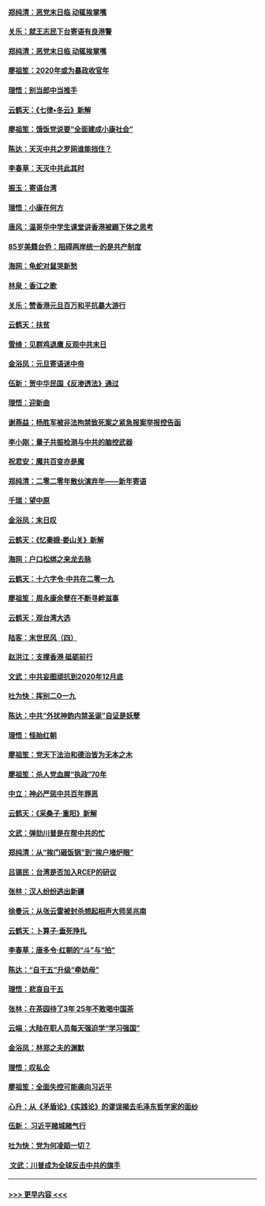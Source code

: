 #### [郑纯清：恶党末日临 动辄挨掌嘴](../pages/nsc993/n11769912.md?t=01060244) 
#### [关乐：就王志民下台寄语有良港警](../pages/nsc993/n11769903.md?t=01060244) 
#### [郑纯清：恶党末日临 动辄挨掌嘴](../pages/nsc993/n11769356.md?t=01060244) 
#### [廖祖笙：2020年或为暴政收官年](../pages/nsc993/n11768216.md?t=01060244) 
#### [理悟：别当郎中当推手](../pages/nsc993/n11768243.md?t=01060244) 
#### [云鹤天：《七律▪冬云》新解](../pages/nsc993/n11768204.md?t=01060244) 
#### [廖祖笙：饿饭党说要“全面建成小康社会”](../pages/nsc993/n11767482.md?t=01060244) 
#### [陈达：天灭中共之罗网谁能挡住？](../pages/nsc993/n11767465.md?t=01060244) 
#### [李春草：天灭中共此其时](../pages/nsc993/n11767452.md?t=01060244) 
#### [振玉：寄语台湾](../pages/nsc993/n11767432.md?t=01060244) 
#### [理悟：小康在何方](../pages/nsc993/n11767394.md?t=01060244) 
#### [唐风：温哥华中学生课堂讲香港被踢下体之思考](../pages/nsc993/n11766848.md?t=01060244) 
#### [85岁美籍台侨：阻碍两岸统一的是共产制度](../pages/nsc993/n11765043.md?t=01060244) 
#### [海网：龟蛇对鼠哭新愁](../pages/nsc993/n11764895.md?t=01060244) 
#### [林泉：香江之歌](../pages/nsc993/n11764415.md?t=01060244) 
#### [关乐：赞香港元旦百万和平抗暴大游行](../pages/nsc993/n11764382.md?t=01060244) 
#### [云鹤天：扶贫](../pages/nsc993/n11764245.md?t=01060244) 
#### [雪绮：见群鸡退鹰  反观中共末日](../pages/nsc993/n11762112.md?t=01060244) 
#### [金浴凤：元旦寄语迷中帝](../pages/nsc993/n11761788.md?t=01060244) 
#### [伍新：贺中华民国《反渗透法》通过](../pages/nsc993/n11761994.md?t=01060244) 
#### [理悟：迎新曲](../pages/nsc993/n11761152.md?t=01060244) 
#### [谢燕益：杨胜军被非法拘禁致死案之紧急报案举报控告函](../pages/nsc993/n11756134.md?t=01060244) 
#### [李小刚：量子共振检测与中共的脑控武器](../pages/nsc993/n11754518.md?t=01060244) 
#### [祝君安：魔共百变亦是魔](../pages/nsc993/n11754469.md?t=01060244) 
#### [郑纯清：二零二零年散伙演弃年——新年寄语](../pages/nsc993/n11754195.md?t=01060244) 
#### [千瑞：望中原](../pages/nsc993/n11754159.md?t=01060244) 
#### [金浴凤：末日叹](../pages/nsc993/n11752359.md?t=01060244) 
#### [云鹤天：《忆秦娥‧娄山关》新解](../pages/nsc993/n11752348.md?t=01060244) 
#### [海网：户口松绑之来龙去脉](../pages/nsc993/n11752328.md?t=01060244) 
#### [云鹤天：十六字令‧中共在二零一九](../pages/nsc993/n11752305.md?t=01060244) 
#### [廖祖笙：周永康余孽在不断寻衅滋事](../pages/nsc993/n11751013.md?t=01060244) 
#### [云鹤天：观台湾大选](../pages/nsc993/n11751007.md?t=01060244) 
#### [陆客：末世民风（四）](../pages/nsc993/n11749203.md?t=01060244) 
#### [赵洪江：支撑香港 砥砺前行](../pages/nsc993/n11748482.md?t=01060244) 
#### [文武：中共妄图顽抗到2020年12月底](../pages/nsc993/n11748446.md?t=01060244) 
#### [吐为快：挥别二O一九](../pages/nsc993/n11748411.md?t=01060244) 
#### [陈达：中共“外扰神韵内禁圣诞”自证是妖孽](../pages/nsc993/n11748226.md?t=01060244) 
#### [理悟：怪胎红朝](../pages/nsc993/n11748206.md?t=01060244) 
#### [廖祖笙：党天下法治和德治皆为无本之木](../pages/nsc993/n11748135.md?t=01060244) 
#### [廖祖笙：杀人党血腥“执政”70年](../pages/nsc993/n11745144.md?t=01060244) 
#### [中立：神必严惩中共百年罪恶](../pages/nsc993/n11744970.md?t=01060244) 
#### [云鹤天：《采桑子‧重阳》新解](../pages/nsc993/n11744948.md?t=01060244) 
#### [文武：弹劾川普是在帮中共的忙](../pages/nsc993/n11744758.md?t=01060244) 
#### [郑纯清：从“挨门砸饭锅”到“挨户堵炉眼”](../pages/nsc993/n11744745.md?t=01060244) 
#### [吕锡民：台湾是否加入RCEP的研议](../pages/nsc993/n11744701.md?t=01060244) 
#### [张林：汉人纷纷逃出新疆](../pages/nsc993/n11743530.md?t=01060244) 
#### [徐曼沅：从张云雷被封杀想起相声大师吴兆南](../pages/nsc993/n11741816.md?t=01060244) 
#### [云鹤天：卜算子‧垂死挣扎](../pages/nsc993/n11739956.md?t=01060244) 
#### [李春草：唐多令‧红朝的“斗”与“拍”](../pages/nsc993/n11739830.md?t=01060244) 
#### [陈达：“自干五”升级“牵妨母”](../pages/nsc993/n11739724.md?t=01060244) 
#### [理悟：悲哀自干五](../pages/nsc993/n11739547.md?t=01060244) 
#### [张林：在茶园待了3年 25年不敢喝中国茶](../pages/nsc993/n11739240.md?t=01060244) 
#### [云端：大陆在职人员每天强迫学“学习强国”](../pages/nsc993/n11738735.md?t=01060244) 
#### [金浴凤：林郑之夫的渊默](../pages/nsc993/n11737735.md?t=01060244) 
#### [理悟：叹私企](../pages/nsc993/n11737715.md?t=01060244) 
#### [廖祖笙：全面失控可能袭向习近平](../pages/nsc993/n11737704.md?t=01060244) 
#### [心升：从《矛盾论》《实践论》的谬误揭去毛泽东哲学家的面纱](../pages/nsc993/n11736962.md?t=01060244) 
#### [伍新： 习近平赌城赌气行](../pages/nsc993/n11736929.md?t=01060244) 
#### [吐为快：党为何凌蹈一切？](../pages/nsc993/n11736915.md?t=01060244) 
#### [ 文武：川普成为全球反击中共的旗手](../pages/nsc993/n11736882.md?t=01060244) 

----
#### [ >>> 更早内容 <<< ](../indexes/nsc993-earlier.md)
